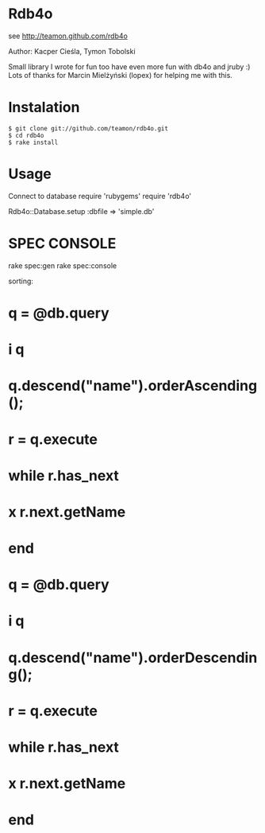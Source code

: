 Rdb4o
===============

see http://teamon.github.com/rdb4o


Author: Kacper Cieśla, Tymon Tobolski

Small library I wrote for fun too have even more fun with db4o and jruby :)
Lots of thanks for Marcin Mielżyński (lopex) for helping me with this.


Instalation
============
    $ git clone git://github.com/teamon/rdb4o.git
    $ cd rdb4o
    $ rake install


Usage
===============
Connect to database
require 'rubygems'
require 'rdb4o'

Rdb4o::Database.setup :dbfile => 'simple.db'


SPEC CONSOLE
============
rake spec:gen
rake spec:console


sorting:
# q = @db.query
# i q
# q.descend("name").orderAscending();
# r = q.execute
# while r.has_next
#   x r.next.getName
# end
# 
# q = @db.query
# i q
# q.descend("name").orderDescending();
# r = q.execute
# while r.has_next
#   x r.next.getName
# end

